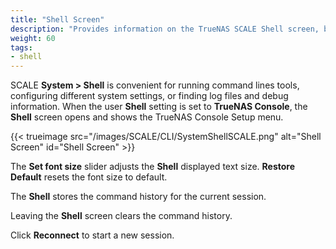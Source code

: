 ```yaml
---
title: "Shell Screen"
description: "Provides information on the TrueNAS SCALE Shell screen, buttons, and slider."
weight: 60
tags:
- shell
---
```


SCALE **System > Shell** is convenient for running command lines tools, configuring different system settings, or finding log files and debug information.
When the user **Shell** setting is set to **TrueNAS Console**, the **Shell** screen opens and shows the TrueNAS Console Setup menu.

{{< trueimage src="/images/SCALE/CLI/SystemShellSCALE.png" alt="Shell Screen" id="Shell Screen" >}}

The **Set font size** slider adjusts the **Shell** displayed text size.
**Restore Default** resets the font size to default.

The **Shell** stores the command history for the current session.

Leaving the **Shell** screen clears the command history.

Click **Reconnect** to start a new session.
